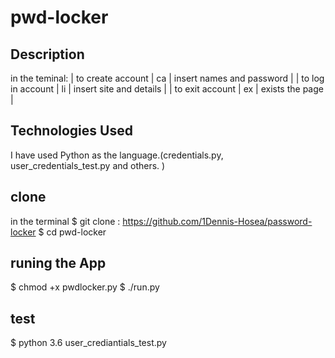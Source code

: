# pwd-locker


## Description
in the teminal:
| to create account | ca | insert names and password |
| to log in account | li | insert site and details   |
| to exit account   | ex | exists the page           |


## Technologies Used
 I have used Python as the language.(credentials.py, user_credentials_test.py and others. )

## clone 
in the terminal 
$ git clone : https://github.com/1Dennis-Hosea/password-locker
$ cd pwd-locker
 
 ## runing the App
 $ chmod +x pwdlocker.py
 $ ./run.py

 ## test
 $ python 3.6 user_crediantials_test.py